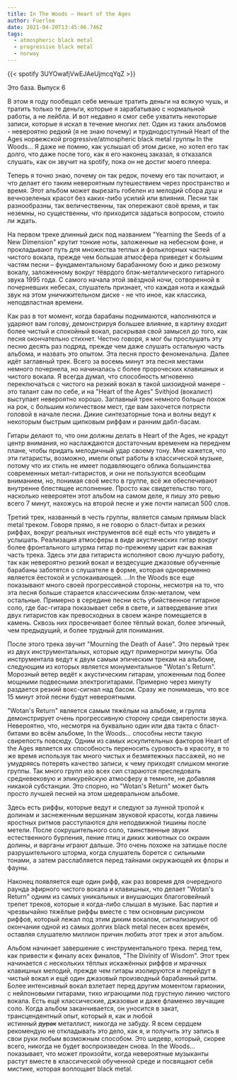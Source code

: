 ```yaml
---
title: In The Woods — Heart of the Ages
author: Fuerlee
date: 2021-04-20T13:45:06.746Z
tags:
  - atmospheric black metal
  - progressive black metal
  - norway
---
```

{{< spotify 3UYOwafjVwEJAeUjmcqYqZ >}}

Это база. Выпуск 6



В этом я году пообещал себе меньше тратить деньги на всякую чушь, и тратить только те деньги, которые я зарабатываю с нормальной работы, а не лейбла. И вот недавно я смог себе ухватить некоторые записи, которые я искал в течение многих лет. Один из таких альбомов - невероятно редкий (я не знаю почему) и труднодоступный Heart of the Ages норвежской progressive/atmospheric black metal группы In the Woods… Я даже не помню, как услышал об этом диске, но хотел его так долго, что даже после того, как я его наконец заказал, я отказался слушать, как он звучит на spotify, пока он не достиг моего плеера.

Теперь я точно знаю, почему он так редок, почему его так почитают, и что делает его таким невероятным путешествием через пространство и время. Этот альбом может вырезать гобелен из мелодий сбора душ и вечнозеленых красот без каких-либо усилий или влияния. Песни так разнообразны, так величественны, так опережают своё время, и так неземны, но существенны, что приходится задаться вопросом, стоило ли ждать.



На первом треке длинный диск под названием "Yearning the Seeds of a New Dimension" крутит тонкие ноты, заложенные на небесном фоне, и прокладывают путь для множества теплых и фольклорных частей чистого вокала, прежде чем большая атмосфера приведет к большим частям песни – фундаментальному барабанному бою и дико резкому вокалу, заложенному вокруг тёврдого блэк-металлического гитарного звука 1995 года. С самого начала этой звёздной ночи, сотворенной в почерневших небесах, слушатель признает, что каждая нота и каждый звук на этом уничижительном диске - не что иное, как классика, неподвластная времени.



Как раз в тот момент, когда барабаны поднимаются, наполняются и ударяют вам голову, демонстрируя большее влияние, в картину входит более чистый и спокойный вокал, раскрывая свой замысел до того, как песня окончательно стихнет. Честно говоря, я мог бы прослушать эту песню десять раз подряд, прежде чем даже слушать остальную часть альбома, и назвать это опытом. Эта песня просто феноменальна. Далее идёт заглавный трек. Всего за восемь минут эта песня местами немного почернела, но начиналась с более пророческих клавишных и чистого вокала. Я всегда думал, что способность мгновенно переключаться с чистого на резкий вокал в такой шизоидной манере - это талант сам по себе, и на "Heart of the Ages" Svithjod (вокалист) выступает невероятно хорошо. Заглавный трек немного больше похож на рок, с большим количеством мест, где вам захочется потрясти головой в начале песни. Дикие синтезаторные тона и волны ведут к некоторым быстрым щипковым риффам и ранним дабл-басам.



Гитары делают то, что они должны делать в Heart of the Ages, не крадут центр внимания, но наслаждаются достаточным временем на переднем плане, чтобы придать мелодичный удар своему тону. Мне кажется, что эти гитаристы, возможно, имели опыт работы в классической музыке, потому что их стиль не имеет подавляющего облика большинства современных метал-гитаристов, и они не пользуются всеобщим вниманием, но, понимая своё место в группе, всё же обеспечивают внутренне блестящее исполнение. Просто как свидетельство того, насколько невероятен этот альбом на самом деле, я пишу это ревью всего 7 минут, нахожусь на второй песне и уже почти написал 500 слов.



Третий трек, названный в честь группы, является самым прямым black metal треком. Говоря прямо, я не говорю о бласт-битах и резких риффах, вокруг реальных инструментов всё ещё есть что увидеть и услышать. Реализация атмосферы в виде акустических гитар вокруг более фронтального штурма гитар по-прежнему царит как важная часть трека. Здесь эти два гитариста исполняют свою лучшую работу, так как невероятно резкий вокал и вездесущие джазовые обученные барабаны заботятся о слушателе в форме, которая одновременно является ёестокой и успокаивающей. ...In the Woods все еще показывают много своей прогрессивной стороны, несмотря на то, что эта песня больше старается классическим блэк-металом, чем остальные. Примерно в середине песни есть убийственное гитарное соло, где бас-гитара показывает себя в свете, и затвердевание этих двух гитаристов как превосходных в своем жанре помещается в камень. Сквозь них просвечивает более тёплый вокал, более эпичный, чем предыдущий, и более трудный для понимания.



После этого трека звучит "Mourning the Death of Aase". Это первый трек из двух инструментальных, которые идут примернотри минуты. Оба инструментала ведут к двум самым эпическим трекам на альбоме, следующим из которых является монументальное "Wotan's Return". Морозный ветер ведёт к акустическим гитарам, уложенным под более мощными подвесными электрогитарами. Примерно через минуту раздается резкий вокс-сигнал над басом. Сразу же понимаешь, что все 15 минут этой песни будут невероятными.



"Wotan's Return" является самым тяжёлым на альбоме, и группа демонстрирует очень прогрессивную сторону среди свирепости звука. Невероятно, что, несмотря на буквально один или два такта с бласт-битами во всём альбоме, In the Woods… способны нести такую свирепость повсюду. Одним из самых искупительных факторов Heart of the Ages является их способность переносить суровость в красоту, в то же время используя так много чистых и безмятежных пассажей, но не умудряясь потерять качество записи, к чему приходят слишком многие группы. Так много групп изо всех сил стараются преследовать средневековую и эпикурейскую атмосферу в темноте, не добавляя никакой субстанции. Это спорно, но "Wotan's Return" может быть просто лучшей песней на этом шедевральном альбоме.



Здесь есть риффы, которые ведут и следуют за лунной тропой к долинам и заснеженным вершинам звуковой красоты, когда лавины яростных ритмов расступаются для неподвижной тишины после метели. После сокрушительного соло, таинственные звуки естественного бурления, пение птиц и диких животных со окраин долины, и варганы играют дальше. Это очень похоже на затишье после разрушительного шторма, когда слушатель борется с сильными тонами, а затем расслабляется перед тайнами окружающей их флоры и фауны.



Наконец появляется еще один рифф, как раз вовремя для очередного раунда эфирного чистого вокала и клавишных, что делает "Wotan's Return" одним из самых уникальных и внушающих благоговейный трепет треков, которые я когда-либо слышал в музыке. Бас партия и чрезвычайно тяжёлые риффы вместе с тем основным рисунком риффов, который лежал под этим диким вокалом, сигнализируют об окончании одной из самых долгих black metal песен всех времён, оставляя слушателю миллион причин любить этот трек и этот альбом.



Альбом начинает завершение с инструментального трека. перед тем, как привести к финалу всех финалов, "The Divinity of Wisdom". Этот трек начинается с нескольких тёплых искажённых риффов и мрачных клавишных мелодий, прежде чем гитары изолируются и перейдут в чистый вокал и ещё один джазовый производный барабанный ритм. Более интенсивный вокал взлетает перед другим моментом гармонии, с нейлоновыми гитарами, тихо играющими под грустную линию чистого вокала. Есть ещё классические, джазовые и даже фламенко звучащие соло. Когда альбом заканчивается, он уносится в закат, трансцендентный опыт, который я, как и любой истинный ~~дурак~~ металлист, никогда не забуду. Я всем сердцем рекомендую не откладывать это дело, как я, и получить эту запись в свои руки любым возможным способом. Это шедевр, который, скорее всего, никогда не будет воспроизведен снова. In the Woods… показывает, что может произойти, когда невероятные музыканты растут вместе в классической обученной среде и посвящают себя мистике, которая воплощает black metal.